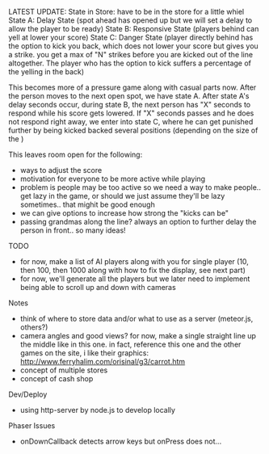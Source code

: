 LATEST UPDATE:
State in Store: have to be in the store for a little whiel
State A: Delay State (spot ahead has opened up but we will set a delay to allow the player to be ready)
State B: Responsive State (players behind can yell at lower your score)
State C: Danger State (player directly behind has the option to kick you back, which does not lower your score but gives you a strike. you get a max of "N" strikes before you are kicked out of the line altogether. The player who has the option to kick suffers a percentage of the yelling in the back)

 This becomes more of a pressure game along with casual parts now. After the person moves to the next open spot, we have state A. After state A's delay seconds occur, during state B, the next person has "X" seconds to respond while his score gets lowered. If "X" seconds passes and he does not respond right away, we enter into state C, where he can get punished further by being kicked backed several positions (depending on the size of the )

This leaves room open for the following:
- ways to adjust the score
- motivation for everyone to be more active while playing
- problem is people may be too active so we need a way to make people.. get lazy in the game, or should we just assume they'll be lazy sometimes.. that mighit be good enough
- we can give options to increase how strong the "kicks can be"
- passing grandmas along the line? always an option to further delay the person in front.. so many ideas!


TODO
* for now, make a list of AI players along with you for single player (10, then 100, then 1000 along with how to fix the display, see next part)
* for now, we'll generate all the players but we later need to implement being able to scroll up and down with cameras

Notes
* think of where to store data and/or what to use as a server (meteor.js, others?)
* camera angles and good views? for now, make a single straight line up the middle like in this one. in fact, reference this one and the other games on the site, i like their graphics: http://www.ferryhalim.com/orisinal/g3/carrot.htm
* concept of multiple stores
* concept of cash shop

Dev/Deploy
- using http-server by node.js to develop locally

Phaser Issues
- onDownCallback detects arrow keys but onPress does not...
